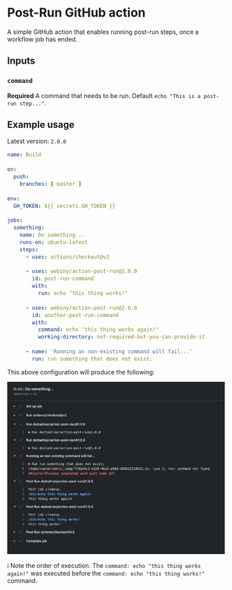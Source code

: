 # Post-Run GitHub action

A simple GitHub action that enables running post-run steps, once a workflow job has ended.

## Inputs

### `command`

**Required** A command that needs to be run. Default `echo "This is a post-run step..."`.

## Example usage
Latest version: `2.0.0`

```yaml
name: Build

on:
  push:
    branches: [ master ]

env:
  GH_TOKEN: ${{ secrets.GH_TOKEN }}

jobs:
  something:
    name: Do something...
    runs-on: ubuntu-latest
    steps:
      - uses: actions/checkout@v2
    
      - uses: webiny/action-post-run@2.0.0
        id: post-run-command
        with:
          run: echo "this thing works!"

      - uses: webiny/action-post-run@2.0.0
        id: another-post-run-command
        with:
          command: echo "this thing works again!"
          working-directory: not-required-but-you-can-provide-it

      - name: 'Running an non-existing command will fail...'
        run: run something that does not exist;
```

This above configuration will produce the following:

![image](./docs/action-results.png)

ℹ️ Note the order of execution. The `command: echo "this thing works again!"` was executed before the `command: echo "this thing works!"` command.
